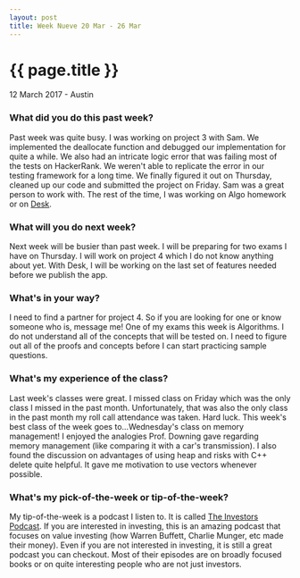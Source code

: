 ```yaml
---
layout: post
title: Week Nueve 20 Mar - 26 Mar
---
```


{{ page.title }}
================

<p class="meta">12 March 2017 - Austin</p>

### What did you do this past week?
Past week was quite busy. I was working on project 3 with Sam. We implemented the deallocate function and debugged our implementation for quite a while. We also had an intricate logic error that was failing most of the tests on HackerRank. We weren't able to replicate the error in our testing framework for a long time. We finally figured it out on Thursday, cleaned up our code and submitted the project on Friday. Sam was a great person to work with. The rest of the time, I was working on Algo homework or on [Desk](http://desk.education).

### What will you do next week?
Next week will be busier than past week. I will be preparing for two exams I have on Thursday. I will work on project 4 which I do not know anything about yet. With Desk, I will be working on the last set of features needed before we publish the app.

### What's in your way?
I need to find a partner for project 4. So if you are looking for one or know someone who is, message me! One of my exams this week is Algorithms. I do not understand all of the concepts that will be tested on. I need to figure out all of the proofs and concepts before I can start practicing sample questions.

### What's my experience of the class?
Last week's classes were great. I missed class on Friday which was the only class I missed in the past month. Unfortunately, that was also the only class in the past month my roll call attendance was taken. Hard luck. This week's best class of the week goes to...Wednesday's class on memory management! I enjoyed the analogies Prof. Downing gave regarding memory management (like comparing it with a car's transmission). I also found the discussion on advantages of using heap and risks with C++ delete quite helpful. It gave me motivation to use vectors whenever possible.

### What's my pick-of-the-week or tip-of-the-week?
My tip-of-the-week is a podcast I listen to. It is called [The Investors Podcast](https://www.theinvestorspodcast.com/). If you are interested in investing, this is an amazing podcast that focuses on value investing (how Warren Buffett, Charlie Munger, etc made their money). Even if you are not interested in investing, it is still a great podcast you can checkout. Most of their episodes are on broadly focused books or on quite interesting people who are not just investors.
